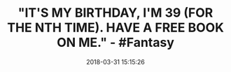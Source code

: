 ---
title: >-
  "IT'S MY BIRTHDAY, I'M 39 (FOR THE NTH TIME). HAVE A FREE BOOK ON ME." -
  #Fantasy
name: Fae - The Wild Hunt (The Riven Wyrde Saga Book 1)
date: '2018-03-31 15:15:26'
buy_now: >-
  https://www.amazon.com/Fae-Wild-Hunt-Riven-Wyrde-ebook/dp/B00IWOW2Y8?SubscriptionId=AKIAIA5RBQIWQVTCUEUQ&tag=coldcutdeals-20&linkCode=xm2&camp=2025&creative=165953&creativeASIN=B00IWOW2Y8
description_markdown: |-
  Fae - The Wild Hunt (The Riven Wyrde Saga Book 1)

   
tweet_id_str: '980101268923408385'
price: ''
you_save: ''
asin: B00IWOW2Y8
image: 'https://images-na.ssl-images-amazon.com/images/I/515TUBs1QcL.jpg'

---